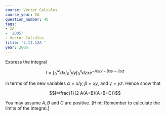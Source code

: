 ```yaml
---
course: Vector Calculus
course_year: IA
question_number: 46
tags:
- IA
- '2005'
- Vector Calculus
title: '3.II.12A '
year: 2005
---
```



Express the integral

$$I=\int_{0}^{\infty} d x \int_{0}^{1} d y \int_{0}^{x} d z x e^{-A x / y-B x y-C y z}$$

in terms of the new variables $\alpha=x / y, \beta=x y$, and $\gamma=y z$. Hence show that

$$I=\frac{1}{2 A(A+B)(A+B+C)}$$

You may assume $A, B$ and $C$ are positive. [Hint: Remember to calculate the limits of the integral.]